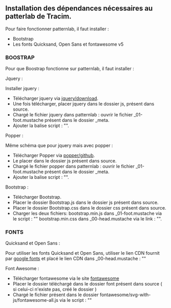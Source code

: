 ## Installation des dépendances nécessaires au patterlab de Tracim.

Pour faire fonctionner patternlab, il faut installer :

- Bootstrap
- Les fonts Quicksand, Open Sans et fontawesome v5


### BOOSTRAP

Pour que Boostrap fonctionne sur patternlab, il faut installer :

Jquery : 

Installer jquery :

- Télécharger jquery via [jquery/download](http://jquery.com/download/).
- Une fois télécharger, placer jquery dans le dossier js, présent dans source.
- Chargé le fichier jquery dans patternlab : ouvrir le fichier _01-foot.mustache présent dans le dossier _meta.
- Ajouter la balise script : "<script src="../../js/jquery/jquery.3.2.1.min.js"></script>".

Popper :

Même schéma que pour jquery mais avec popper :

- Télécharger Popper via [popper/github](https://github.com/FezVrasta/popper.js).
- Le placer dans le dossier js présent dans source. 
- Chargé le fichier popper dans patternlab : ouvrir le fichier _01-foot.mustache présent dans le dossier _meta.
- Ajouter la balise script : "<script src="../../js/popper/popper.1.12.9.min.js"></script>".


Bootstrap :

- Télécharger Bootstrap.
- Placer le dossier Bootstrap.js dans le dossier js présent dans source.
- Placer le dossier Bootstrap.css dans le dossier css présent dans source.
- Charger les deux fichiers:
  bootstrap.min.js dans _01-foot.mustache via le script : "<script src="../../js/bootstrap/bootstrap.min.js"></script>"
  bootstrap.min.css dans _00-head.mustache via le link  : "<link rel="stylesheet" href="../../css/bootstrap/bootstrap.min.css" />".


### FONTS

Quicksand et Open Sans :

Pour utiliser les fonts Quicksand et Open Sans, utiliser le lien CDN fournit par [google fonts](https://fonts.google.com/) et placé le lien CDN dans _00-head.mustache :
"<link href="https://fonts.googleapis.com/css?family=Open+Sans|Quicksand" rel="stylesheet" />"


Font Awesome :

- Télécharger fontawesome via le site [fontawesome](https://fontawesome.com/)
- Placer le dossier téléchargé dans le dossier font présent dans source ( si celui-ci n'existe pas, créé le dossier )
- Chargé le fichier présent dans le dossier fontawesome/svg-with-js/fontawesome-all.js via le script :
"<script defer src="../../fonts/fontawesome/svg-with-js/js/fontawesome-all.js"></script>"